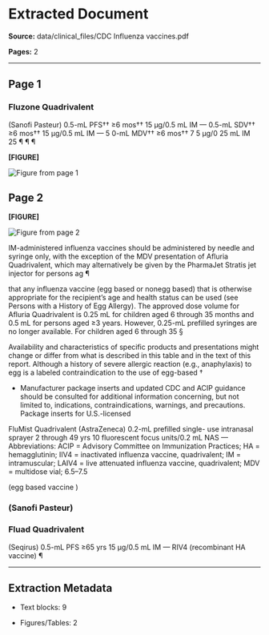 # Extracted Document

**Source:** data/clinical_files/CDC Influenza vaccines.pdf

**Pages:** 2

---


## Page 1


### Fluzone Quadrivalent
(Sanofi Pasteur)
0.5-mL PFS††
≥6 mos††
15 µg/0.5 mL
IM
—
0.5-mL SDV††
≥6 mos††
15 µg/0.5 mL
IM
—
5 0-mL MDV††
≥6 mos††
7 5 µg/0 25 mL
IM
25
¶
¶
¶


**[FIGURE]**

![Figure from page 1](figures/figure_p1_59f00950.png)


## Page 2


**[FIGURE]**

![Figure from page 2](figures/figure_p2_ff2ffc37.png)

IM-administered influenza vaccines should be administered by needle and syringe only, with the exception of the MDV
presentation of Afluria Quadrivalent, which may alternatively be given by the PharmaJet Stratis jet injector for persons ag
¶

that any influenza vaccine (egg based or nonegg based) that is otherwise appropriate for the recipient’s age and health
status can be used (see Persons with a History of Egg Allergy).
The approved dose volume for Afluria Quadrivalent is 0.25 mL for children aged 6 through 35 months and 0.5 mL for
persons aged ≥3 years. However, 0.25-mL prefilled syringes are no longer available. For children aged 6 through 35
§

Availability and characteristics of specific products and presentations might change or differ from what is described in this
table and in the text of this report.
Although a history of severe allergic reaction (e.g., anaphylaxis) to egg is a labeled contraindication to the use of egg-based
†

* Manufacturer package inserts and updated CDC and ACIP guidance should be consulted for additional information
concerning, but not limited to, indications, contraindications, warnings, and precautions. Package inserts for U.S.-licensed

FluMist Quadrivalent
(AstraZeneca)
0.2-mL prefilled single-
use intranasal sprayer
2 through 49 yrs 10
fluorescent
focus units/0.2 mL
NAS
—
Abbreviations: ACIP = Advisory Committee on Immunization Practices; HA = hemagglutinin; IIV4 = inactivated influenza
vaccine, quadrivalent; IM = intramuscular; LAIV4 = live attenuated influenza vaccine, quadrivalent; MDV = multidose vial;
6.5–7.5

(egg based vaccine )


### (Sanofi Pasteur)


### Fluad Quadrivalent
(Seqirus)
0.5-mL PFS
≥65 yrs
15 µg/0.5 mL
IM
—
RIV4 (recombinant HA vaccine)
¶


---

## Extraction Metadata

- Text blocks: 9

- Figures/Tables: 2
